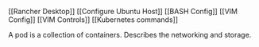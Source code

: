 [[Rancher Desktop]]
[[Configure Ubuntu Host]]
[[BASH Config]]
[[VIM Config]]
[[VIM Controls]]
[[Kubernetes commands]]

A pod is a collection of containers.  Describes the networking and storage.

